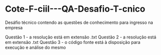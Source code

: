 # Cote-F-ciil---QA-Desafio-T-cnico

Desáfio técnico contendo as questões de conhecimento para ingresso na empresa

Questão 1 - a resolução está em extensão .txt
Questão 2 - a resolução está em extensão .txt
Questão 3 - o código fonte está à disposição para execução e análise do mesmo
